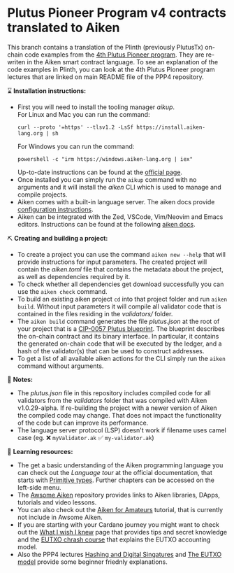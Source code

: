 # Plutus Pioneer Program v4 contracts translated to Aiken 

This branch contains a translation of the Plinth (previously PlutusTx) on-chain code examples from the 
[4th Plutus Pioneer program](https://github.com/input-output-hk/plutus-pioneer-program/tree/fourth-iteration). 
They are re-writen in the Aiken smart contract language. To see an explanation of the code examples in Plinth, 
you can look at the 4th Plutus Pioneer program lectures that are linked on main README file of the PPP4 repository. 

:hourglass: **Installation instructions:**
* First you will need to install the tooling manager *aikup*.<br>
  For Linux and Mac you can run the command:
  ```console
  curl --proto '=https' --tlsv1.2 -LsSf https://install.aiken-lang.org | sh
  ```
  For Windows you can run the command:
  ```console
  powershell -c "irm https://windows.aiken-lang.org | iex"
  ```
  Up-to-date instructions can be found at the [official page](https://aiken-lang.org/installation-instructions). 
* Once installed you can simply run the `aikup` command with no arguments and it will install the *aiken* CLI which is used to manage and compile projects. 
* Aiken comes with a built-in language server. The aiken docs provide [configuration instructions](https://aiken-lang.org/installation-instructions#language-server). 
* Aiken can be integrated with the Zed, VSCode, Vim/Neovim and Emacs editors. Instructions can be found at the following [aiken docs](https://aiken-lang.org/installation-instructions#editor-integrations).  

:pick: **Creating and building a project:**
* To create a project you can use the command `aiken new --help` that will provide instructions for input parameters. The created project 
  will contain the *aiken.toml* file that contains the metadata about the project, as well as dependencies required by it. 
* To check whether all dependencies get download successfully you can use the `aiken check` command. 
* To build an existing aiken project `cd` into that project folder and run `aiken build`. Without input parameters it will compile all validator 
  code that is contained in the files residing in the *validators/* folder. 
* The `aiken build` command generates the file *plutus.json* at the root of your project that is a [CIP-0057 Plutus blueprint](https://cips.cardano.org/cip/CIP-0057). 
  The blueprint describes the on-chain contract and its binary interface. In particular, it contains the generated on-chain code that will be executed by the ledger, 
  and a hash of the validator(s) that can be used to construct addresses. 
* To get a list of all available aiken actions for the CLI simply run the `aiken` command without arguments. 

:open_book: **Notes:**
* The *plutus.json* file in this repository includes compiled code for all validators from the *validators* folder that was 
  compiled with Aiken v1.0.29-alpha. If re-building the project with a newer version of Aiken the compiled code may change. 
  That does not impact the functionality of the code but can improve its performance. 
* The language server protocol (LSP) doesn't work if filename uses camel case (eg. ❌ `myValidator.ak` ✅ `my-validator.ak`) 

:green_heart: **Learning resources:**
* The get a basic understanding of the Aiken programming language you can check out the *Language tour* at the official documentation, that 
  starts with [Primitive types](https://aiken-lang.org/language-tour/primitive-types). Further chapters can be accessed on the left-side menu. 
* The [Awsome Aiken](https://github.com/aiken-lang/awesome-aiken) repository provides links to Aiken libraries, DApps, tutorials and video lessons.
* You can also check out the [Aiken for Amateurs](https://piefayth.github.io/blog/pages/aiken1/) tutorial, that is currently not include in Awsome Aiken. 
* If you are starting with your Cardano journey you might want to check out the [What I wish I knew](https://aiken-lang.org/fundamentals/what-i-wish-i-knew) 
  page that provides tips and secret knowledge and the [EUTXO chrash course](https://aiken-lang.org/fundamentals/eutxo) that explains the EUTXO accounting model. 
* Also the PPP4 lectures [Hashing and Digital Singatures](https://youtu.be/f-WKPWbk9Jg) and [The EUTXO model](https://youtu.be/ulYDNaEKf4g) provide some 
  beginner friednly explanations. 
  